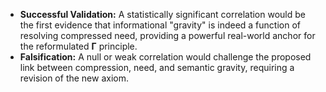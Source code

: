 * **Successful Validation:** A statistically significant correlation would be the first evidence that informational "gravity" is indeed a function of resolving compressed need, providing a powerful real-world anchor for the reformulated **Γ** principle.
* **Falsification:** A null or weak correlation would challenge the proposed link between compression, need, and semantic gravity, requiring a revision of the new axiom.